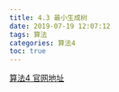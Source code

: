 ```yaml
---
title: 4.3 最小生成树
date: 2019-07-19 12:07:12
tags: 算法
categories: 算法4
toc: true
---
```


[算法4 官网地址](https://algs4.cs.princeton.edu/code/javadoc/)
